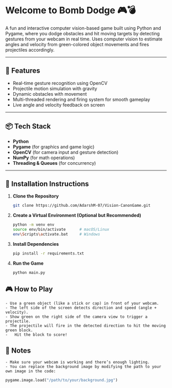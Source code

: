 # Welcome to Bomb Dodge  🎮💣

A fun and interactive computer vision-based game built using Python and Pygame, where you dodge obstacles and hit moving targets by detecting gestures from your webcam in real time. Uses computer vision to estimate angles and velocity from green-colored object movements and fires projectiles accordingly.

---

## 🧠 Features

- Real-time gesture recognition using OpenCV
- Projectile motion simulation with gravity
- Dynamic obstacles with movement
- Multi-threaded rendering and firing system for smooth gameplay
- Live angle and velocity feedback on screen

---

## 📦 Tech Stack

- **Python**
- **Pygame** (for graphics and game logic)
- **OpenCV** (for camera input and gesture detection)
- **NumPy** (for math operations)
- **Threading & Queues** (for concurrency)

---

## 🚀 Installation Instructions

1. **Clone the Repository**
   ```bash
   git clone https://github.com/AdarshM-07/Vision-CanonGame.git

2. **Create a Virtual Environment (Optional but Recommended)**
   ```bash
   python -m venv env
   source env/bin/activate      # macOS/Linux
   env\Scripts\activate.bat     # Windows

3. **Install Dependencies**
   ```bash
   pip install -r requirements.txt

4. **Run the Game**
   ```bash
   python main.py

## 🎮 How to Play
	- Use a green object (like a stick or cap) in front of your webcam.
	- The left side of the screen detects direction and speed (angle + velocity).
	- Show green on the right side of the camera view to trigger a projectile.
	- The projectile will fire in the detected direction to hit the moving green block.
	-	Hit the block to score!
## 📝 Notes
	- Make sure your webcam is working and there’s enough lighting.
	- You can replace the background image by modifying the path to your own image in the code:
   ```python
   pygame.image.load("/path/to/your/background.jpg")
